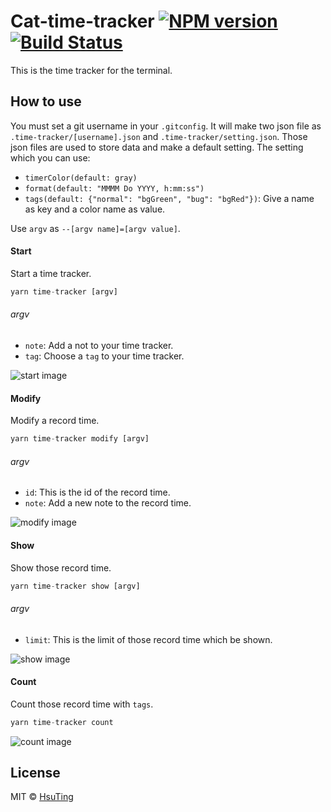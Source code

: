 # Cat-time-tracker [![NPM version][npm-image]][npm-url] [![Build Status][travis-image]][travis-url]
This is the time tracker for the terminal.

## How to use
You must set a git username in your `.gitconfig`. It will make two json file as `.time-tracker/[username].json` and `.time-tracker/setting.json`. Those json files are used to store data and make a default setting. The setting which you can use:
- `timerColor(default: gray)`
- `format(default: "MMMM Do YYYY, h:mm:ss")`
- `tags(default: {"normal": "bgGreen", "bug": "bgRed"})`: Give a name as key and a color name as value.

Use `argv` as `--[argv name]=[argv value]`.



#### Start
Start a time tracker.

```js
yarn time-tracker [argv]
```

###### argv
- `note`: Add a not to your time tracker.
- `tag`: Choose a `tag` to your time tracker.

![start image](https://hsuting.github.io/cat-time-tracker/start.png)



#### Modify
Modify a record time.

```js
yarn time-tracker modify [argv]
```

###### argv
- `id`: This is the id of the record time.
- `note`: Add a new note to the record time.

![modify image](https://hsuting.github.io/cat-time-tracker/modify.png)



#### Show
Show those record time.

```js
yarn time-tracker show [argv]
```

###### argv
- `limit`: This is the limit of those record time which be shown.

![show image](https://hsuting.github.io/cat-time-tracker/show.png)



#### Count
Count those record time with `tags`.

```js
yarn time-tracker count
```

![count image](https://hsuting.github.io/cat-time-tracker/count.png)



## License
MIT © [HsuTing](http://hsuting.com)

[npm-image]: https://badge.fury.io/js/cat-time-tracker.svg
[npm-url]: https://www.npmjs.com/package/cat-time-tracker
[travis-image]: https://travis-ci.org/HsuTing/cat-time-tracker.svg?branch=master
[travis-url]: https://travis-ci.org/HsuTing/cat-time-tracker
